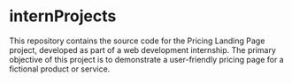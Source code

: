 # internProjects
This repository contains the source code for the Pricing Landing Page project, developed as part of a web development internship. The primary objective of this project is to demonstrate a user-friendly pricing page for a fictional product or service.